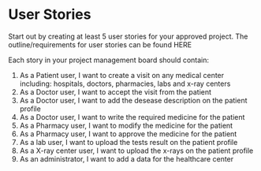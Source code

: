 # User Stories
Start out by creating at least 5 user stories for your approved project. The outline/requirements for user stories can be found HERE

Each story in your project management board should contain:

1. As a Patient user, I want to create a visit on any medical center including: hospitals, doctors, pharmacies, labs and x-ray centers
2. As a Doctor user, I want to accept the visit from the patient 
3. As a Doctor user, I want to add the desease description on the patient profile
4. As a Doctor user, I want to write the required medicine for the patient
5. As a Pharmacy user, I want to modify the medicine for the patient
6. As a Pharmacy user, I want to approve the medicine for the patient
7. As a lab user, I want to upload the tests result on the patient profile
8. As a X-ray center user, I want to upload the x-rays on the patient profile
9. As an administrator, I want to add a data for the healthcare center
